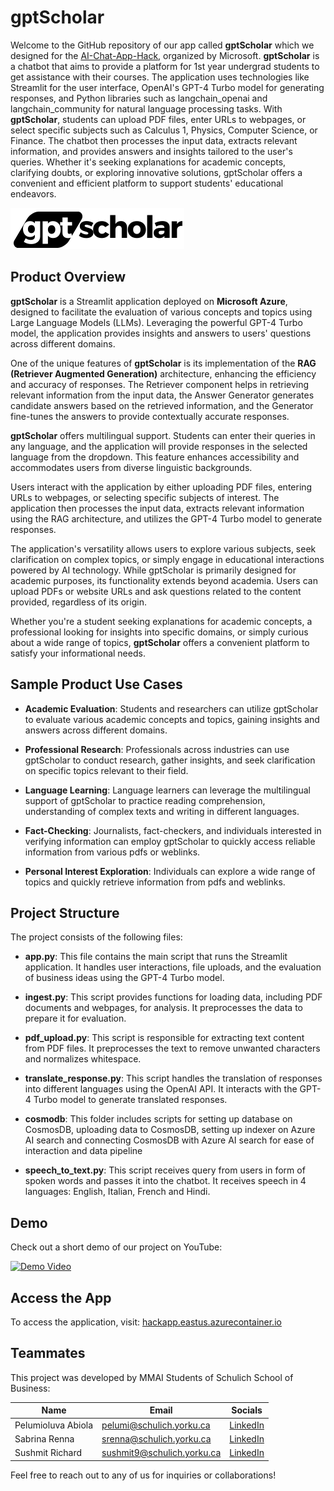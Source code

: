# gptScholar

Welcome to the GitHub repository of our app called **gptScholar** which we designed for the [AI-Chat-App-Hack](https://github.com/microsoft/AI-Chat-App-Hack), organized by Microsoft. **gptScholar** is a chatbot that aims to provide a platform for 1st year undergrad students to get assistance with their courses. The application uses technologies like Streamlit for the user interface, OpenAI's GPT-4 Turbo model for generating responses, and Python libraries such as langchain_openai and langchain_community for natural language processing tasks. With **gptScholar**, students can upload PDF files, enter URLs to webpages, or select specific subjects such as Calculus 1, Physics, Computer Science, or Finance. The chatbot then processes the input data, extracts relevant information, and provides answers and insights tailored to the user's queries. Whether it's seeking explanations for academic concepts, clarifying doubts, or exploring innovative solutions, gptScholar offers a convenient and efficient platform to support students' educational endeavors.

![Icon](gpt_scholar.png)

## Product Overview

**gptScholar** is a Streamlit application deployed on **Microsoft Azure**, designed to facilitate the evaluation of various concepts and topics using Large Language Models (LLMs). Leveraging the powerful GPT-4 Turbo model, the application provides insights and answers to users' questions across different domains.

One of the unique features of **gptScholar** is its implementation of the **RAG (Retriever Augmented Generation)** architecture, enhancing the efficiency and accuracy of responses. The Retriever component helps in retrieving relevant information from the input data, the Answer Generator generates candidate answers based on the retrieved information, and the Generator fine-tunes the answers to provide contextually accurate responses.

**gptScholar** offers multilingual support. Students can enter their queries in any language, and the application will provide responses in the selected language from the dropdown. This feature enhances accessibility and accommodates users from diverse linguistic backgrounds.

Users interact with the application by either uploading PDF files, entering URLs to webpages, or selecting specific subjects of interest. The application then processes the input data, extracts relevant information using the RAG architecture, and utilizes the GPT-4 Turbo model to generate responses.

The application's versatility allows users to explore various subjects, seek clarification on complex topics, or simply engage in educational interactions powered by AI technology. While gptScholar is primarily designed for academic purposes, its functionality extends beyond academia. Users can upload PDFs or website URLs and ask questions related to the content provided, regardless of its origin.

Whether you're a student seeking explanations for academic concepts, a professional looking for insights into specific domains, or simply curious about a wide range of topics, **gptScholar** offers a convenient platform to satisfy your informational needs.

## Sample Product Use Cases

- **Academic Evaluation**: Students and researchers can utilize gptScholar to evaluate various academic concepts and topics, gaining insights and answers across different domains.

- **Professional Research**: Professionals across industries can use gptScholar to conduct research, gather insights, and seek clarification on specific topics relevant to their field.
  
- **Language Learning**: Language learners can leverage the multilingual support of gptScholar to practice reading comprehension, understanding of complex texts and writing in different languages.

- **Fact-Checking**: Journalists, fact-checkers, and individuals interested in verifying information can employ gptScholar to quickly access reliable information from various pdfs or weblinks.

- **Personal Interest Exploration**: Individuals can explore a wide range of topics and quickly retrieve information from pdfs and weblinks.

## Project Structure

The project consists of the following files:

- **app.py**: This file contains the main script that runs the Streamlit application. It handles user interactions, file uploads, and the evaluation of business ideas using the GPT-4 Turbo model.
  
- **ingest.py**: This script provides functions for loading data, including PDF documents and webpages, for analysis. It preprocesses the data to prepare it for evaluation.
  
- **pdf_upload.py**: This script is responsible for extracting text content from PDF files. It preprocesses the text to remove unwanted characters and normalizes whitespace.
  
- **translate_response.py**: This script handles the translation of responses into different languages using the OpenAI API. It interacts with the GPT-4 Turbo model to generate translated responses.

- **cosmodb**: This folder includes scripts for setting up database on CosmosDB, uploading data to CosmosDB, setting up indexer on Azure AI search and connecting CosmosDB with Azure AI search for ease of interaction and data pipeline
  
- **speech_to_text.py**: This script receives query from users in form of spoken words and passes it into the chatbot. It receives speech in 4 languages: English, Italian, French and Hindi.

## Demo

Check out a short demo of our project on YouTube:

[![Demo Video](https://img.youtube.com/vi/O2Pb5XlDMCM/0.jpg)](https://www.youtube.com/watch?v=O2Pb5XlDMCM)
 

## Access the App 

To access the application, visit: [hackapp.eastus.azurecontainer.io](hackapp.eastus.azurecontainer.io)


## Teammates

This project was developed by MMAI Students of Schulich School of Business:

| Name             | Email                  | Socials                                      |
|------------------|------------------------|-------------------------------------------------------|
| Pelumioluva Abiola| pelumi@schulich.yorku.ca| [LinkedIn](https://www.linkedin.com/in/pelumioluwa-abiola-a136bbab/)      |
| Sabrina Renna    | srenna@schulich.yorku.ca | [LinkedIn](https://www.linkedin.com/in/sabrinarenna/)               |
| Sushmit Richard  | sushmit9@schulich.yorku.ca | [LinkedIn](https://www.linkedin.com/in/sushmitrichard/)        |

Feel free to reach out to any of us for inquiries or collaborations!
